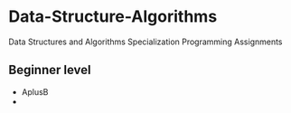 # Data-Structure-Algorithms
Data Structures and Algorithms Specialization Programming Assignments 

## Beginner level

* AplusB
* 
